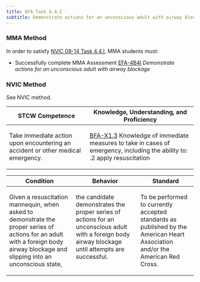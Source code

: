 ```yaml
---
title: EFA Task 4.4.I 
subtitle: Demonstrate actions for an unconscious adult with airway blockage
---
```



### MMA Method

In order to satisfy  [NVIC 08-14  Task  4.4.I](/stcw23/assets/images/nvic-08-14.pdf), MMA students must:

* Successfully complete MMA Assessment  [EFA-4B4I](EFA-4B4I) *Demonstrate actions for an unconscious adult with airway blockage*


### NVIC Method

<a onclick="togglevisibility('nvic_methods')" >See NVIC method.</a>

<div id='nvic_methods' class='hide'>

<table>
<thead>
<tr>
<th class='forty'> STCW Competence </th>
<th class='sixty'> Knowledge, Understanding, and Proficiency </th>
</tr>
</thead>




<tbody>
<tr><td markdown='1'>

Take immediate action upon encountering an accident or other medical emergency.

</td><td markdown='1'>

[BFA-X1.3](../../tables/613.html#BFA-X1.3) Knowledge of immediate measures to take in cases of emergency, including the ability to:
.2  apply resuscitation

</td></tr>


</tbody>
</table>


<table>
<thead>
<tr><th class='twenty'>  Condition </th><th class='twenty'> Behavior </th><th  class='sixty'>Standard </th></tr>
</thead>
<tbody >



<tr><td markdown='1'>

Given a resuscitation mannequin, when asked to demonstrate the proper series of actions for an adult with a foreign body airway blockage and slipping into an unconscious state,

</td><td markdown='1'>

the candidate demonstrates the proper series of actions for an unconscious adult with a foreign body airway blockage until attempts are successful.

<br>

<div class="tooltip">
<span class="tooltiptext">
</span>
</div>


</td><td markdown='1'>

To be performed to currently accepted standards as published by the American Heart Association and/or the American Red Cross.

</td></tr>
</tbody>
</table>
</div>
